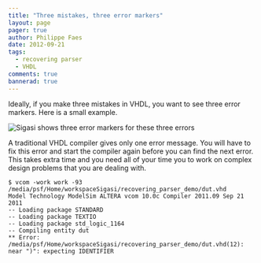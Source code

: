```yaml
---
title: "Three mistakes, three error markers"
layout: page 
pager: true
author: Philippe Faes
date: 2012-09-21
tags: 
  - recovering parser
  - VHDL
comments: true
bannerad: true
---
```


Ideally, if you make three mistakes in VHDL, you want to see three error markers. Here is a small example.

![Sigasi shows three error markers for these three errors](/img/tech/recovering-vhdl-parser-3errors.png)

A traditional VHDL compiler gives only one error message. You will have to fix this error and start the compiler again before you can find the next error. This takes extra time and you need all of your time you to work on complex design problems that you are dealing with.
```
$ vcom -work work -93 /media/psf/Home/workspaceSigasi/recovering_parser_demo/dut.vhd
Model Technology ModelSim ALTERA vcom 10.0c Compiler 2011.09 Sep 21 2011
-- Loading package STANDARD
-- Loading package TEXTIO
-- Loading package std_logic_1164
-- Compiling entity dut
** Error: /media/psf/Home/workspaceSigasi/recovering_parser_demo/dut.vhd(12): near ")": expecting IDENTIFIER
```